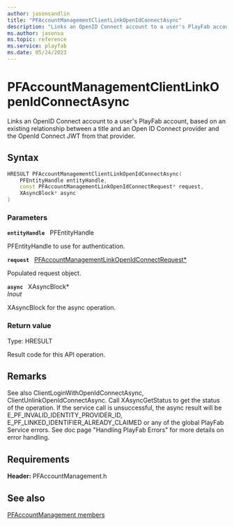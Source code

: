 ```yaml
---
author: jasonsandlin
title: "PFAccountManagementClientLinkOpenIdConnectAsync"
description: "Links an OpenID Connect account to a user's PlayFab account, based on an existing relationship between a title and an Open ID Connect provider and the OpenId Connect JWT from that provider."
ms.author: jasonsa
ms.topic: reference
ms.service: playfab
ms.date: 05/24/2023
---
```


# PFAccountManagementClientLinkOpenIdConnectAsync  

Links an OpenID Connect account to a user's PlayFab account, based on an existing relationship between a title and an Open ID Connect provider and the OpenId Connect JWT from that provider.  

## Syntax  
  
```cpp
HRESULT PFAccountManagementClientLinkOpenIdConnectAsync(  
    PFEntityHandle entityHandle,  
    const PFAccountManagementLinkOpenIdConnectRequest* request,  
    XAsyncBlock* async  
)  
```  
  
### Parameters  
  
**`entityHandle`** &nbsp; PFEntityHandle  
  
PFEntityHandle to use for authentication.  
  
**`request`** &nbsp; [PFAccountManagementLinkOpenIdConnectRequest*](../../pfaccountmanagementtypes/structs/pfaccountmanagementlinkopenidconnectrequest.md)  
  
Populated request object.  
  
**`async`** &nbsp; XAsyncBlock*  
*_Inout_*  
  
XAsyncBlock for the async operation.  
  
  
### Return value
Type: HRESULT
  
Result code for this API operation.
  
## Remarks  
  
See also ClientLoginWithOpenIdConnectAsync, ClientUnlinkOpenIdConnectAsync. Call XAsyncGetStatus to get the status of the operation. If the service call is unsuccessful, the async result will be E_PF_INVALID_IDENTITY_PROVIDER_ID, E_PF_LINKED_IDENTIFIER_ALREADY_CLAIMED or any of the global PlayFab Service errors. See doc page "Handling PlayFab Errors" for more details on error handling.
  
## Requirements  
  
**Header:** PFAccountManagement.h
  
## See also  
[PFAccountManagement members](../pfaccountmanagement_members.md)  

  
  
